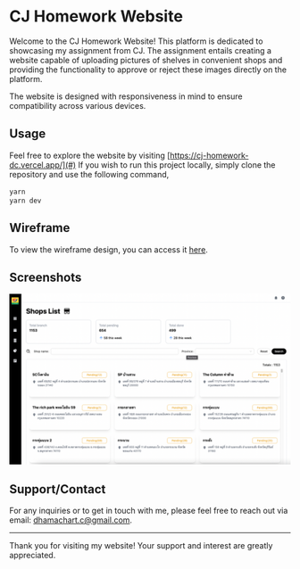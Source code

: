 # CJ Homework Website

Welcome to the CJ Homework Website! This platform is dedicated to showcasing my assignment from CJ. The assignment entails creating a website capable of uploading pictures of shelves in convenient shops and providing the functionality to approve or reject these images directly on the platform.

The website is designed with responsiveness in mind to ensure compatibility across various devices.

## Usage

Feel free to explore the website by visiting [https://cj-homework-dc.vercel.app/](#)
If you wish to run this project locally, simply clone the repository and use the following command,

```shell
yarn
yarn dev
```

## Wireframe

To view the wireframe design, you can access it [here](https://www.figma.com/file/JUmZXCVeaB9ZxQ9ihvQfrO/CJ-Homework-Wireframe-Dhamachart-Chanprasartsuk?type=design&node-id=0%3A1&mode=design&t=T8UqzsmOJMV5Tisj-1).

## Screenshots

![Screenshot of the Homepage](public/homepage.png)

## Support/Contact

For any inquiries or to get in touch with me, please feel free to reach out via email: [dhamachart.c@gmail.com](mailto:dhamachart.c@gmail.com).

---

Thank you for visiting my website! Your support and interest are greatly appreciated.
